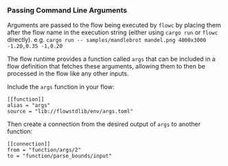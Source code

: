 ### Passing Command Line Arguments
Arguments are passed to the flow being executed by `flowc` by placing them after the flow name in 
the execution string (either using `cargo run` or `flowc` directly). 
e.g. `cargo run -- samples/mandlebrot mandel.png 4000x3000 -1.20,0.35 -1,0.20`

The flow runtime provides a function called `args` that can be included in a flow definition 
that fetches these arguments, allowing them to then be processed in the flow like any other inputs.

Include the `args` function in your flow:
```
[[function]]
alias = "args"
source = "lib://flowstdlib/env/args.toml"
```

Then create a connection from the desired output of `args` to another function:
```
[[connection]]
from = "function/args/2"
to = "function/parse_bounds/input"
```
